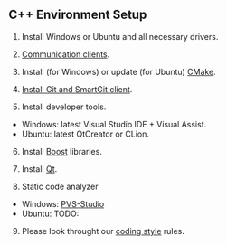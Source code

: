 ## C++ Environment Setup

1. Install Windows or Ubuntu and all necessary drivers.

2. [Communication clients](../../communication/README.md).

3. Install (for Windows) or update (for Ubuntu) [CMake](https://cmake.org).
  
4. [Install Git and SmartGit client](../../git/README.md).

5. Install developer tools.

  * Windows: latest Visual Studio IDE + Visual Assist.
  * Ubuntu: latest QtCreator or CLion.

6. Install [Boost](http://www.boost.org) libraries.

7. Install [Qt](https://www.qt.io).

8. Static code analyzer

  * Windows: [PVS-Studio](https://www.viva64.com/en/pvs-studio/)
  * Ubuntu: TODO:

9. Please look throught our [coding style](../../coding-style) rules.
